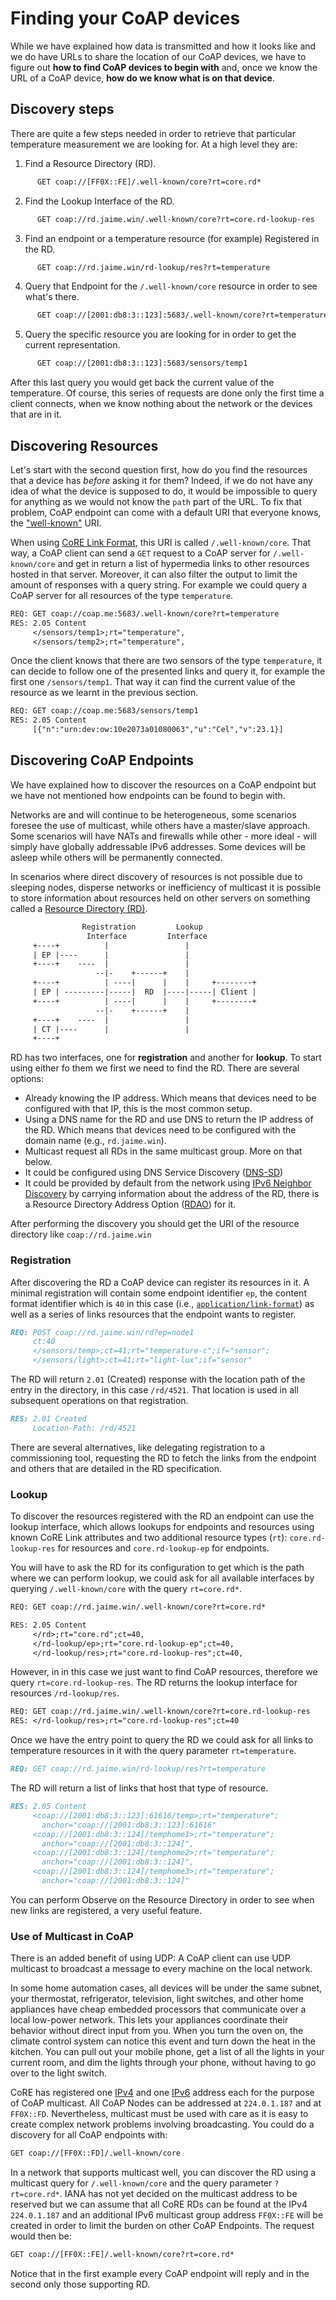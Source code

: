 # Finding your CoAP devices

While we have explained how data is transmitted and how it looks like and we do have URLs to share the location of our CoAP devices, we have to figure out **how to find CoAP devices to begin with** and, once we know the URL of a CoAP device, **how do we know what is on that device**.

## Discovery steps

There are quite a few steps needed in order to retrieve that particular temperature measurement we are looking for. At a high level they are:

1. Find a Resource Directory (RD).

```txt
      GET coap://[FF0X::FE]/.well-known/core?rt=core.rd*
```

2. Find the Lookup Interface of the RD.

```txt
      GET coap://rd.jaime.win/.well-known/core?rt=core.rd-lookup-res
```

3. Find an endpoint or a temperature resource (for example) Registered in the RD.

```txt
      GET coap://rd.jaime.win/rd-lookup/res?rt=temperature
```

4. Query that Endpoint for the `/.well-known/core` resource in order to see what's there.

```txt
      GET coap://[2001:db8:3::123]:5683/.well-known/core?rt=temperature
```

5. Query the specific resource you are looking for in order to get the current representation.

```txt
      GET coap://[2001:db8:3::123]:5683/sensors/temp1
```

After this last query you would get back the current value of the temperature. Of course, this series of requests are done only the first time a client connects, when we know nothing about the network or the devices that are in it.

## Discovering Resources

Let's start with the second question first, how do you find the resources that a device has *before* asking it for them? Indeed, if we do not have any idea of what the device is supposed to do, it would be impossible to query for anything as we would not know the `path` part of the URL. To fix that problem, CoAP endpoint can come with a default URI that everyone knows, the ["well-known"](https://tools.ietf.org/html/rfc8428) URI.

When using [CoRE Link Format](https://tools.ietf.org/html/rfc6690), this URI is called `/.well-known/core`. That way, a CoAP client can send a `GET` request to a CoAP server for `/.well-known/core` and get in return a list of hypermedia links to other resources hosted in that server. Moreover, it can also filter the output to limit the amount of responses with a query string. For example we could query a CoAP server for all resources of the type `temperature`.

```txt
REQ: GET coap://coap.me:5683/.well-known/core?rt=temperature
RES: 2.05 Content
     </sensors/temp1>;rt="temperature",
     </sensors/temp2>;rt="temperature",
```

Once the client knows that there are two sensors of the type `temperature`, it can decide to follow one of the presented links and query it, for example the first one `/sensors/temp1`. That way it can find the current value of the resource as we learnt in the previous section.

```txt
REQ: GET coap://coap.me:5683/sensors/temp1
RES: 2.05 Content
     [{"n":"urn:dev:ow:10e2073a01080063","u":"Cel","v":23.1}]
```

## Discovering CoAP Endpoints

We have explained how to discover the resources on a CoAP endpoint but we have not mentioned how endpoints can be found to begin with.

Networks are and will continue to be heterogeneous, some scenarios foresee the use of multicast, while others have a master/slave approach. Some scenarios will have NATs and firewalls while other - more ideal - will simply have globally addressable IPv6 addresses. Some devices will be asleep while others will be permanently connected.

In scenarios where direct discovery of resources is not possible due to sleeping nodes, disperse networks or inefficiency of multicast it is possible to store information about resources held on other servers on something called a [Resource Directory (RD)](https://tools.ietf.org/html/draft-ietf-core-resource-directory-20).

```txt
                Registration         Lookup
                 Interface         Interface
     +----+          |                 |
     | EP |----      |                 |
     +----+    ----  |                 |
                   --|-    +------+    |
     +----+          | ----|      |    |     +--------+
     | EP | ---------|-----|  RD  |----|-----| Client |
     +----+          | ----|      |    |     +--------+
                   --|-    +------+    |
     +----+    ----  |                 |
     | CT |----      |                 |
     +----+
```

RD has two interfaces, one for **registration** and another for **lookup**. To start using either fo them we first we need to find the RD. There are several options:

- Already knowing the IP address. Which means that devices need to be configured with that IP, this is the most common setup.
- Using a DNS name for the RD and use DNS to return the IP address of the RD. Which means that devices need to be configured with the domain name (e.g., `rd.jaime.win`).
- Multicast request all RDs in the same multicast group. More on that below.
- It could be configured using DNS Service Discovery ([DNS-SD](https://tools.ietf.org/html/rfc67630))
- It could be provided by default from the network using [IPv6 Neighbor Discovery](https://tools.ietf.org/html/rfc4861) by carrying information about the address of the RD, there is a Resource Directory Address Option ([RDAO](https://tools.ietf.org/html/draft-ietf-core-resource-directory-20#section-4.1.1)) for it.

After performing the discovery you should get the URI of the resource directory like `coap://rd.jaime.win`

### Registration

After discovering the RD a CoAP device can register its resources in it. A minimal registration will contain some endpoint identifier `ep`, the content format identifier which is `40` in this case (i.e., [`application/link-format`](https://www.iana.org/assignments/core-parameters/core-parameters.xhtml)) as well as a series of links resources that the endpoint wants to register.

```md
REQ: POST coap://rd.jaime.win/rd?ep=node1
     ct:40
     </sensors/temp>;ct=41;rt="temperature-c";if="sensor";
     </sensors/light>;ct=41;rt="light-lux";if="sensor"
```

The RD will return `2.01` (Created) response with the location path of the entry in the directory, in this case `/rd/4521`. That location is used in all subsequent operations on that registration.

```md
RES: 2.01 Created
     Location-Path: /rd/4521
```

There are several alternatives, like delegating registration to a commissioning tool, requesting the RD to fetch the links from the endpoint and others that are detailed in the RD specification.

### Lookup

To discover the resources registered with the RD an endpoint can use the lookup interface, which allows lookups for endpoints and resources using known CoRE Link attributes and two additional resource types (`rt`): `core.rd-lookup-res` for resources and `core.rd-lookup-ep` for endpoints.

You will have to ask the RD for its configuration to get which is the path where we can perform lookup, we could ask for all available interfaces by querying `/.well-known/core` with the query `rt=core.rd*`.

```txt
REQ: GET coap://rd.jaime.win/.well-known/core?rt=core.rd*

RES: 2.05 Content
     </rd>;rt="core.rd";ct=40,
     </rd-lookup/ep>;rt="core.rd-lookup-ep";ct=40,
     </rd-lookup/res>;rt="core.rd-lookup-res";ct=40,
```

However, in in this case we just want to find CoAP resources, therefore we query `rt=core.rd-lookup-res`. The RD returns the lookup interface for resources `/rd-lookup/res`.

```txt
REQ: GET coap://rd.jaime.win/.well-known/core?rt=core.rd-lookup-res
RES: </rd-lookup/res>;rt="core.rd-lookup-res";ct=40
```

Once we have the entry point to query the RD we could ask for all links to temperature resources in it with the query parameter `rt=temperature`.

```md
REQ: GET coap://rd.jaime.win/rd-lookup/res?rt=temperature
```

The RD will return a list of links that host that type of resource.

```md
RES: 2.05 Content
     <coap://[2001:db8:3::123]:61616/temp>;rt="temperature";
       anchor="coap://[2001:db8:3::123]:61616"
     <coap://[2001:db8:3::124]/temphome1>;rt="temperature";
       anchor="coap://[2001:db8:3::124]",
     <coap://[2001:db8:3::124]/temphome2>;rt="temperature";
       anchor="coap://[2001:db8:3::124]",
     <coap://[2001:db8:3::124]/temphome3>;rt="temperature";
       anchor="coap://[2001:db8:3::124]"
```

You can perform Observe on the Resource Directory in order to see when new links are registered, a very useful feature.

### Use of Multicast in CoAP

There is an added benefit of using UDP: A CoAP client can use UDP multicast to broadcast a message to every machine on the local network.

In some home automation cases, all devices will be under the same subnet, your thermostat, refrigerator, television, light switches, and other home appliances have cheap embedded processors that communicate over a local low-power network. This lets your appliances coordinate their behavior without direct input from you. When you turn the oven on, the climate control system can notice this event and turn down the heat in the kitchen. You can pull out your mobile phone, get a list of all the lights in your current room, and dim the lights through your phone, without having to go over to the light switch.

CoRE has registered one [IPv4](https://www.iana.org/assignments/multicast-addresses/multicast-addresses.xhtml) and one [IPv6](https://www.iana.org/assignments/ipv6-multicast-addresses) address each for the purpose of CoAP multicast. All CoAP Nodes can be addressed at `224.0.1.187` and at `FF0X::FD`. Nevertheless, multicast must be used with care as it is easy to create complex network problems involving broadcasting. You could do a discovery for all CoAP endpoints with:

```txt
GET coap://[FF0X::FD]/.well-known/core
```

In a network that supports multicast well, you can discover the RD using a multicast query for `/.well-known/core` and the query parameter `?rt=core.rd*`. IANA has not yet decided on the multicast address to be reserved but we can assume that all CoRE RDs can be found at the IPv4 `224.0.1.187` and an additional IPv6 multicast group address `FF0X::FE` will be created in order to limit the burden on other CoAP Endpoints. The request would then be:

```txt
GET coap://[FF0X::FE]/.well-known/core?rt=core.rd*
```

Notice that in the first example every CoAP endpoint will reply and in the second only those supporting RD.